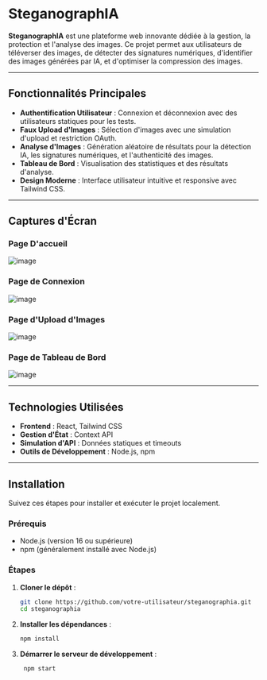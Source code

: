# SteganographIA

**SteganographIA** est une plateforme web innovante dédiée à la gestion, la protection et l'analyse des images. Ce projet permet aux utilisateurs de téléverser des images, de détecter des signatures numériques, d'identifier des images générées par IA, et d'optimiser la compression des images.

---

## Fonctionnalités Principales

- **Authentification Utilisateur** : Connexion et déconnexion avec des utilisateurs statiques pour les tests.
- **Faux Upload d'Images** : Sélection d'images avec une simulation d'upload et restriction OAuth.
- **Analyse d'Images** : Génération aléatoire de résultats pour la détection IA, les signatures numériques, et l'authenticité des images.
- **Tableau de Bord** : Visualisation des statistiques et des résultats d'analyse.
- **Design Moderne** : Interface utilisateur intuitive et responsive avec Tailwind CSS.

---

## Captures d'Écran

### Page D'accueil

![image](https://github.com/user-attachments/assets/41391998-c384-466f-b7e4-3b5c35a4c05f)


### Page de Connexion
![image](https://github.com/user-attachments/assets/5cd78262-208b-4848-a663-4419351be7c1)


### Page d'Upload d'Images
![image](https://github.com/user-attachments/assets/df4c8d61-7f91-40b2-b951-36775ca50fd8)

### Page de Tableau de Bord
![image](https://github.com/user-attachments/assets/63d4086a-f6f4-47c9-a4df-f043b5623622)

---

## Technologies Utilisées

- **Frontend** : React, Tailwind CSS
- **Gestion d'État** : Context API
- **Simulation d'API** : Données statiques et timeouts
- **Outils de Développement** : Node.js, npm

---

## Installation

Suivez ces étapes pour installer et exécuter le projet localement.

### Prérequis

- Node.js (version 16 ou supérieure)
- npm (généralement installé avec Node.js)

### Étapes

1. **Cloner le dépôt** :
   ```bash
   git clone https://github.com/votre-utilisateur/steganographia.git
   cd steganographia

2. **Installer les dépendances** :
   ```bash
   npm install


3. **Démarrer le serveur de développement** :
   ```bash
    npm start
 
   
